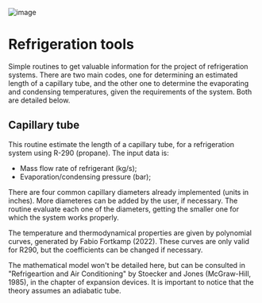 ![image](https://user-images.githubusercontent.com/108631583/205446708-01bdb6ce-a76e-47a3-ad26-2e4e9b1ee092.png)

# Refrigeration tools
Simple routines to get valuable information for the project of refrigeration systems. There are two main codes, one for determining an estimated length of a capillary tube, and the other one to determine the evaporating and condensing temperatures, given the requirements of the system. Both are detailed below.

## Capillary tube
This routine estimate the length of a capillary tube, for a refrigeration system using R-290 (propane). The input data is:
- Mass flow rate of refrigerant (kg/s);
- Evaporation/condensing pressure (bar);

There are four common capillary diameters already implemented (units in inches). More diameteres can be added by the user, if necessary. The routine evaluate each one of the diameters, getting the smaller one for which the system works properly.

The temperature and thermodynamical properties are given by polynomial curves, generated by Fabio Fortkamp (2022). These curves are only valid for R290, but the coefficients can be changed if necessary.

The mathematical model won't be detailed here, but can be consulted in "Refrigeartion and Air Conditioning" by Stoecker and Jones (McGraw-Hill, 1985), in the chapter of expansion devices. It is important to notice that the theory assumes an adiabatic tube.



